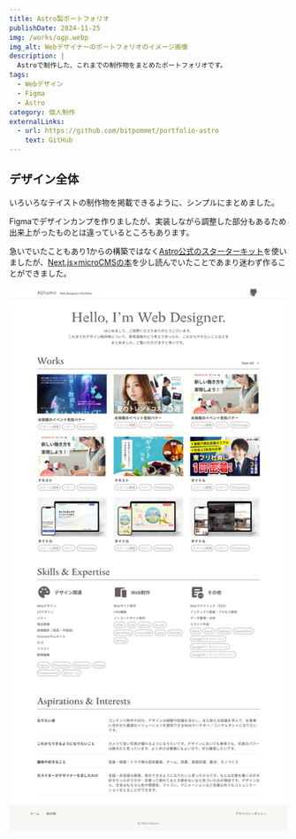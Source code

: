 ```yaml
---
title: Astro製ポートフォリオ
publishDate: 2024-11-25
img: /works/ogp.webp
img_alt: Webデザイナーのポートフォリオのイメージ画像
description: |
  Astroで制作した、これまでの制作物をまとめたポートフォリオです。
tags:
  - Webデザイン
  - Figma
  - Astro
category: 個人制作
externalLinks: 
  - url: https://github.com/bitpommet/portfolio-astro
    text: GitHub
---
```


## デザイン全体

いろいろなテイストの制作物を掲載できるように、シンプルにまとめました。

Figmaでデザインカンプを作りましたが、実装しながら調整した部分もあるため出来上がったものとは違っているところもあります。

急いでいたこともあり1からの構築ではなく[Astro公式のスターターキット](https://github.com/withastro/astro/tree/main/examples/portfolio)を使いましたが、[Next.js×microCMSの本](https://amzn.asia/d/hmrhh4A)を少し読んでいたことであまり迷わず作ることができました。

![ポートフォリオのパソコン版イメージ](../../../public/works/pf-pc.webp)